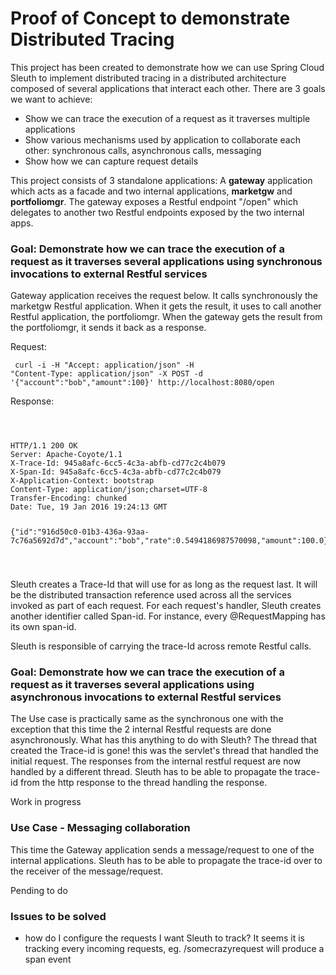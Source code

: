 # Proof of Concept to demonstrate Distributed Tracing 
This project has been created to demonstrate how we can use Spring Cloud Sleuth to implement distributed tracing in a distributed architecture composed of several applications that interact each other. There are 3 goals we want to achieve:
 <ul>
 <li>Show we can trace the execution of a request as it traverses multiple applications</li>
 <li>Show various mechanisms used by application to collaborate each other: synchronous calls, asynchronous calls, messaging</li>
 <li>Show how we can capture request details</li> 
 </ul>   

This project consists of 3 standalone applications: A <b>gateway</b> application which acts as a facade and two internal applications, <b>marketgw</b> and <b>portfoliomgr</b>. The gateway exposes a Restful endpoint "/open" which delegates to another two Restful endpoints exposed by the two internal apps.

     
<h3>Goal: Demonstrate how we can trace the execution of a request as it traverses several applications using synchronous invocations to external Restful services</h3>
Gateway application receives the request below. It calls synchronously the marketgw Restful application. When it gets the result, it uses to call another Restful application, the portfoliomgr. When the gateway gets the result from the portfoliomgr, it sends it back as a response.
 
Request:<p>
<code> 
   curl -i -H "Accept: application/json" -H "Content-Type: application/json" -X POST -d '{"account":"bob","amount":100}' http://localhost:8080/open
</code>
<p>
Response:<p>
<code>
<pre> 
HTTP/1.1 200 OK
Server: Apache-Coyote/1.1
X-Trace-Id: 945a8afc-6cc5-4c3a-abfb-cd77c2c4b079
X-Span-Id: 945a8afc-6cc5-4c3a-abfb-cd77c2c4b079
X-Application-Context: bootstrap
Content-Type: application/json;charset=UTF-8
Transfer-Encoding: chunked
Date: Tue, 19 Jan 2016 19:24:13 GMT

{"id":"916d50c0-01b3-436a-93aa-7c76a5692d7d","account":"bob","rate":0.5494186987570098,"amount":100.0}
</pre>
</code>

<p>Sleuth creates a Trace-Id that will use for as long as the request last. It will be the distributed transaction reference used across all the services invoked as part of each request. For each request's handler, Sleuth creates another identifier called Span-id. For instance, every @RequestMapping has its own span-id.

Sleuth is responsible of carrying the trace-Id across remote Restful calls. 

<h3>Goal: Demonstrate how we can trace the execution of a request as it traverses several applications using asynchronous invocations to external Restful services</h3>
The Use case is practically same as the synchronous one with the exception that this time the 2 internal Restful requests are done asynchronously. What has this anything to do with Sleuth? The thread that created the Trace-id is gone! this was the servlet's thread that handled the initial request. The responses from the internal restful request are now handled by a different thread. Sleuth has to be able to propagate the trace-id from the http response to the thread handling the response.

Work in progress

<h3>Use Case - Messaging collaboration</h3>
This time the Gateway application sends a message/request to one of the internal applications. Sleuth has to be able to propagate the trace-id over to the receiver of the message/request. 
 
Pending to do

<h3>Issues to be solved</h3>
<ul>
<li>how do I configure the requests I want Sleuth to track? It seems it is tracking every incoming requests, eg. /somecrazyrequest will produce a 
span event</li>
</ul>


